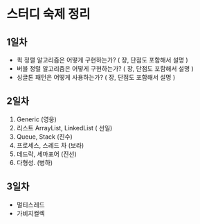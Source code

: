 # 스터디 숙제 정리

## 1일차

* 퀵 정렬 알고리즘은 어떻게 구현하는가? \( 장, 단점도 포함해서 설명 \) 
* 버블 정렬 알고리즘은 어떻게 구현하는가? \( 장, 단점도 포함해서 설명 \) 
* 싱글톤 패턴은 어떻게 사용하는가? \( 장, 단점도 포함해서 설명 \) 

## 2일차

1. Generic \(영웅\)
2. 리스트 ArrayList, LinkedList \( 선일\)
3. Queue, Stack \(진수\)
4. 프로세스, 스레드 차 \(보라\)
5. 데드락, 세마포어 \(진선\)
6. 다형성. \(병하\)

## 3일차

* 멀티스레드
* 가비지컬렉

